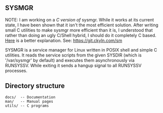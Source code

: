 SYSMGR
--------------------------------------------------------------------------------

NOTE: I am working on a _C version of_ sysmgr. While it works at its current
state, I have been shown that it isn't the most efficient solution. After
writing small C utilities to make sysmgr more efficient than it is, I understood
that rather than doing an ugly C/Shell hybrid, I should do it completely C
based. [Here] is a better explanation. See: <https://git.ckyln.com/sm>

SYSMGR is a service manager for Linux written in POSIX shell and simple C
utilities. It reads the service scripts from the given SYSDIR (which is
'/var/sysmgr' by default) and executes them asynchronously via RUNSYSSV. While
exiting it sends a hangup signal to all RUNSYSSV processes.


[Here]: https://cemkeylan.com/blog/20201002-reimplementing-sysmgr-in-c.html


Directory structure
--------------------------------------------------------------------------------

    docs/  -- Documentation
    man/   -- Manual pages
    utils/ -- C programs
